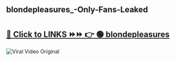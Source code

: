 
 ## blondepleasures_-Only-Fans-Leaked

# <h2><a href="https://clipsfans.com/blondepleasures_&ref=git">🔗 Click to LINKS ⏩⏩ 👉 🟢 blondepleasures  </a></h2>

<a href="https://clipsfans.com/blondepleasures_&ref=git" rel="nofollow" data-target="animated-image.originalLink"><img src="https://i.ibb.co.com/xMMVF88/686577567.gif" alt="Viral Video Original" style="max-width: 100%; display: inline-block;" data-target="animated-image.originalImage"></a>
